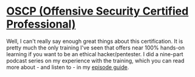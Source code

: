 # [OSCP (Offensive Security Certified Professional)](https://www.offensive-security.com/information-security-certifications/oscp-offensive-security-certified-professional/)
Well, I can't really say enough great things about this certification.  It is pretty much the only training I've seen that offers near 100% hands-on learning if you want to be an ethical hacker/pentester.  I did a nine-part podcast series on my experience with the training, which you can read more about - and listen to - in my [episode guide](https://7ms.us/episodeguide-featured/#oscp).